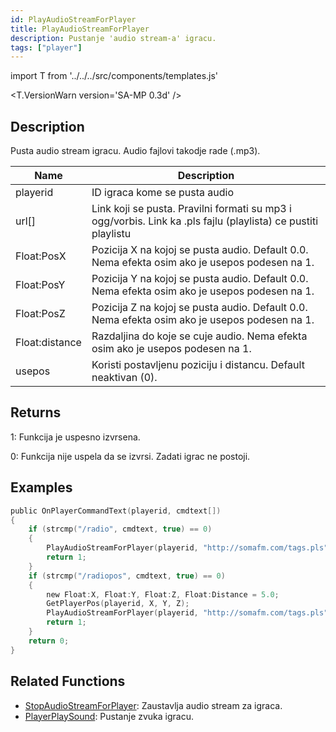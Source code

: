 ```yaml
---
id: PlayAudioStreamForPlayer
title: PlayAudioStreamForPlayer
description: Pustanje 'audio stream-a' igracu.
tags: ["player"]
---
```


import T from '../../../src/components/templates.js'

<T.VersionWarn version='SA-MP 0.3d' />

## Description

Pusta audio stream igracu. Audio fajlovi takodje rade (.mp3).

| Name           | Description                                                                                                      |
| -------------- | ---------------------------------------------------------------------------------------------------------------- |
| playerid       | ID igraca kome se pusta audio                                                                                    |
| url[]          | Link koji se pusta. Pravilni formati su mp3 i ogg/vorbis. Link ka .pls fajlu (playlista) ce pustiti playlistu    |
| Float:PosX     | Pozicija X na kojoj se pusta audio. Default 0.0. Nema efekta osim ako je usepos podesen na 1.                    |
| Float:PosY     | Pozicija Y na kojoj se pusta audio. Default 0.0. Nema efekta osim ako je usepos podesen na 1.                    |
| Float:PosZ     | Pozicija Z na kojoj se pusta audio. Default 0.0. Nema efekta osim ako je usepos podesen na 1.                    |
| Float:distance | Razdaljina do koje se cuje audio. Nema efekta osim ako je usepos podesen na 1.                                   |
| usepos         | Koristi postavljenu poziciju i distancu. Default neaktivan (0).                                                  |

## Returns

1: Funkcija je uspesno izvrsena.

0: Funkcija nije uspela da se izvrsi. Zadati igrac ne postoji.

## Examples

```c
public OnPlayerCommandText(playerid, cmdtext[])
{
    if (strcmp("/radio", cmdtext, true) == 0)
    {
        PlayAudioStreamForPlayer(playerid, "http://somafm.com/tags.pls");
        return 1;
    }
    if (strcmp("/radiopos", cmdtext, true) == 0)
    {
        new Float:X, Float:Y, Float:Z, Float:Distance = 5.0;
        GetPlayerPos(playerid, X, Y, Z);
        PlayAudioStreamForPlayer(playerid, "http://somafm.com/tags.pls", X, Y, Z, Distance, 1);
        return 1;
    }
    return 0;
}
```

## Related Functions

- [StopAudioStreamForPlayer](StopAudioStreamForPlayer.md): Zaustavlja audio stream za igraca.
- [PlayerPlaySound](PlayerPlaySound.md): Pustanje zvuka igracu.

